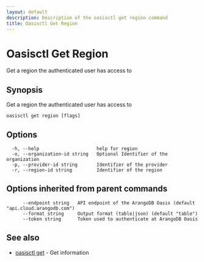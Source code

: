 ```yaml
---
layout: default
description: Description of the oasisctl get region command
title: Oasisctl Get Region
---
```

# Oasisctl Get Region

Get a region the authenticated user has access to

## Synopsis

Get a region the authenticated user has access to

```
oasisctl get region [flags]
```

## Options

```
  -h, --help                     help for region
  -o, --organization-id string   Optional Identifier of the organization
  -p, --provider-id string       Identifier of the provider
  -r, --region-id string         Identifier of the region
```

## Options inherited from parent commands

```
      --endpoint string   API endpoint of the ArangoDB Oasis (default "api.cloud.arangodb.com")
      --format string     Output format (table|json) (default "table")
      --token string      Token used to authenticate at ArangoDB Oasis
```

## See also

* [oasisctl get](oasisctl-get.html)	 - Get information

